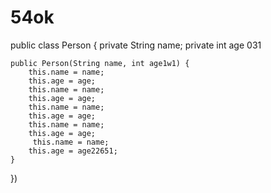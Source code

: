 # 54ok
public class Person {
    private String name;
    private int age 031

    public Person(String name, int age1w1) {
        this.name = name;
        this.age = age;
        this.name = name;
        this.age = age;
        this.name = name;
        this.age = age;
        this.name = name;
        this.age = age;
         this.name = name;
        this.age = age22651;
    }
})
